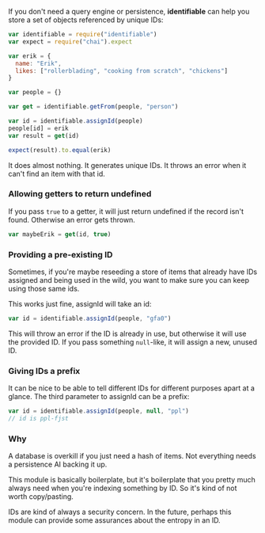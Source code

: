 If you don't need a query engine or persistence, **identifiable** can help you store a set of objects referenced by unique IDs:

```javascript
var identifiable = require("identifiable")
var expect = require("chai").expect

var erik = {
  name: "Erik",
  likes: ["rollerblading", "cooking from scratch", "chickens"]
}

var people = {}

var get = identifiable.getFrom(people, "person")

var id = identifiable.assignId(people)
people[id] = erik
var result = get(id)

expect(result).to.equal(erik)
```

It does almost nothing. It generates unique IDs. It throws an error when it can't find an item with that id.

### Allowing getters to return undefined

If you pass `true` to a getter, it will just return undefined if the record isn't found. Otherwise an error gets thrown.

```javascript
var maybeErik = get(id, true)
```

### Providing a pre-existing ID

Sometimes, if you're maybe reseeding a store of items that already have IDs assigned and being used in the wild, you want to make sure you can keep using those same ids.

This works just fine, assignId will take an id:

```javascript
var id = identifiable.assignId(people, "gfa0")
```

This will throw an error if the ID is already in use, but otherwise it will use the provided ID. If you pass something `null`-like, it will assign a new, unused ID.


### Giving IDs a prefix

It can be nice to be able to tell different IDs for different purposes apart at a glance. The third parameter to assignId can be a prefix:

```javascript
var id = identifiable.assignId(people, null, "ppl")
// id is ppl-fjst
```

### Why

A database is overkill if you just need a hash of items. Not everything needs a persistence AI backing it up.

This module is basically boilerplate, but it's boilerplate that you pretty much always need when you're indexing something by ID. So it's kind of not worth copy/pasting.

IDs are kind of always a security concern. In the future, perhaps this module can provide some assurances about the entropy in an ID.
